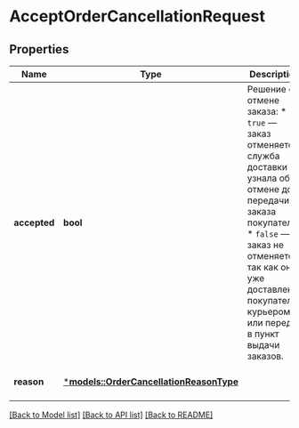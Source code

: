 # AcceptOrderCancellationRequest

## Properties
Name | Type | Description | Notes
------------ | ------------- | ------------- | -------------
**accepted** | **bool** | Решение об отмене заказа:  * `true` — заказ отменяется, служба доставки узнала об отмене до передачи заказа покупателю. * `false` — заказ не отменяется, так как он уже доставлен покупателю курьером или передан в пункт выдачи заказов.  | 
**reason** | [***models::OrderCancellationReasonType**](OrderCancellationReasonType.md) |  | [optional] [default to None]

[[Back to Model list]](../README.md#documentation-for-models) [[Back to API list]](../README.md#documentation-for-api-endpoints) [[Back to README]](../README.md)


